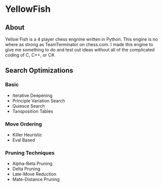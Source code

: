 # YellowFish
## About
Yellow Fish is a 4 player chess engnine written in Python. This engine is no where as strong as TeamTerminator on chess.com. I made this engine to give me something to do and test out ideas without all of the complicated coding of C, C++, or C#.

## Search Optimizations
### Basic
- Iterative Deepening
- Principle Variation Search
- Quiesce Search
- Tansposition Tables

### Move Ordering
- Killer Heuristic
- Eval Based

### Pruning Techniques
- Alpha-Beta Pruning
- Delta Pruning
- Late-Move Reduction
- Mate-Distance Pruning
